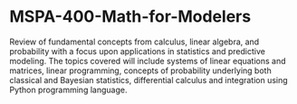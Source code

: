 # MSPA-400-Math-for-Modelers

Review of fundamental concepts from calculus, linear algebra, and probability with a focus upon applications in statistics 
and predictive modeling. The topics covered will include systems of linear equations and matrices, linear programming, 
concepts of probability underlying both classical and Bayesian statistics, differential calculus and integration using Python programming language.
